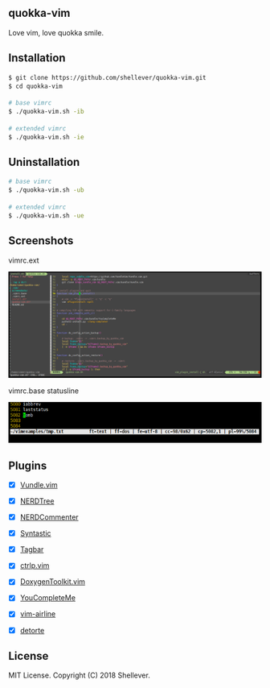 ## quokka-vim

Love vim, love quokka smile.


## Installation

```bash
$ git clone https://github.com/shellever/quokka-vim.git
$ cd quokka-vim

# base vimrc
$ ./quokka-vim.sh -ib

# extended vimrc
$ ./quokka-vim.sh -ie
```


## Uninstallation

```bash
# base vimrc
$ ./quokka-vim.sh -ub

# extended vimrc
$ ./quokka-vim.sh -ue
```


## Screenshots

vimrc.ext

![quokka-vim](./screenshots/quokka-vim-vimrc_ext-detorte.png "quokka-vim")

vimrc.base statusline

![statusline](./screenshots/status_line_format.png "statusline")


## Plugins

* [x] [Vundle.vim](https://github.com/VundleVim/Vundle.vim)
* [x] [NERDTree](https://github.com/scrooloose/nerdtree)
* [x] [NERDCommenter](https://github.com/scrooloose/nerdcommenter)
* [x] [Syntastic](https://github.com/scrooloose/syntastic)
* [x] [Tagbar](https://github.com/majutsushi/tagbar)
* [x] [ctrlp.vim](https://github.com/kien/ctrlp.vim)
* [x] [DoxygenToolkit.vim](https://github.com/vim-scripts/DoxygenToolkit.vim)
* [x] [YouCompleteMe](https://github.com/Valloric/YouCompleteMe)
* [x] [vim-airline](https://github.com/vim-airline/vim-airline)
* [x] [detorte](https://github.com/tamlok/detorte)


## License

MIT License. Copyright (C) 2018 Shellever.

